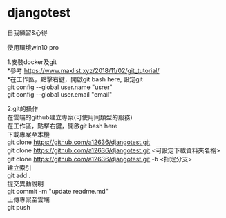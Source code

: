# djangotest
自我練習&心得

使用環境win10 pro

1.安裝docker及git  
*參考 https://www.maxlist.xyz/2018/11/02/git_tutorial/  
*在工作區，點擊右鍵，開啟git bash here, 設定git  
git config --global user.name "usrer"  
git config --global user.email "email"  

2.git的操作  
在雲端的github建立專案(可使用同類型的服務)  
在工作區，點擊右鍵，開啟git bash here  
下載專案至本機  
git clone https://github.com/a12636/djangotest.git  
git clone https://github.com/a12636/djangotest.git <可設定下載資料夾名稱>  
git clone https://github.com/a12636/djangotest.git -b <指定分支>  
建立索引  
git add .  
提交異動說明  
git commit -m "update readme.md"  
上傳專案至雲端  
git push  
